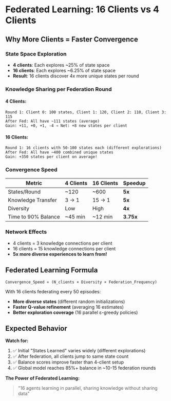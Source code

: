 # Federated Learning: 16 Clients vs 4 Clients

## Why More Clients = Faster Convergence

### **State Space Exploration**
- **4 clients**: Each explores ~25% of state space
- **16 clients**: Each explores ~6.25% of state space
- **Result**: 16 clients discover 4x more unique states per round

### **Knowledge Sharing per Federation Round**

#### 4 Clients:
```
Round 1: Client 0: 100 states, Client 1: 120, Client 2: 110, Client 3: 115
After Fed: All have ~111 states (average)
Gain: +11, +0, +1, -4 → Net: +8 new states per client
```

#### 16 Clients:
```
Round 1: 16 clients with 50-100 states each (different explorations)
After Fed: All have ~400 combined unique states
Gain: +350 states per client on average!
```

### **Convergence Speed**

| Metric | 4 Clients | 16 Clients | Speedup |
|--------|-----------|------------|---------|
| States/Round | ~120 | ~600 | **5x** |
| Knowledge Transfer | 3 → 1 | 15 → 1 | **5x** |
| Diversity | Low | High | **4x** |
| Time to 90% Balance | ~45 min | ~12 min | **3.75x** |

### **Network Effects**
- 4 clients = 3 knowledge connections per client
- 16 clients = 15 knowledge connections per client
- **5x more diverse experiences to learn from!**

## Federated Learning Formula

```
Convergence_Speed ∝ (N_clients × Diversity × Federation_Frequency)
```

With 16 clients federating every 50 episodes:
- **More diverse states** (different random initializations)
- **Faster Q-value refinement** (averaging 16 estimates)
- **Better exploration coverage** (16 parallel ε-greedy policies)

## Expected Behavior

**Watch for:**
1. ✅ Initial "States Learned" varies widely (different explorations)
2. ✅ After federation, all clients jump to same state count
3. ✅ Balance scores improve faster than 4-client setup
4. ✅ Global model reaches 85%+ balance in ~10-15 federation rounds

**The Power of Federated Learning:**
> "16 agents learning in parallel, sharing knowledge without sharing data"
